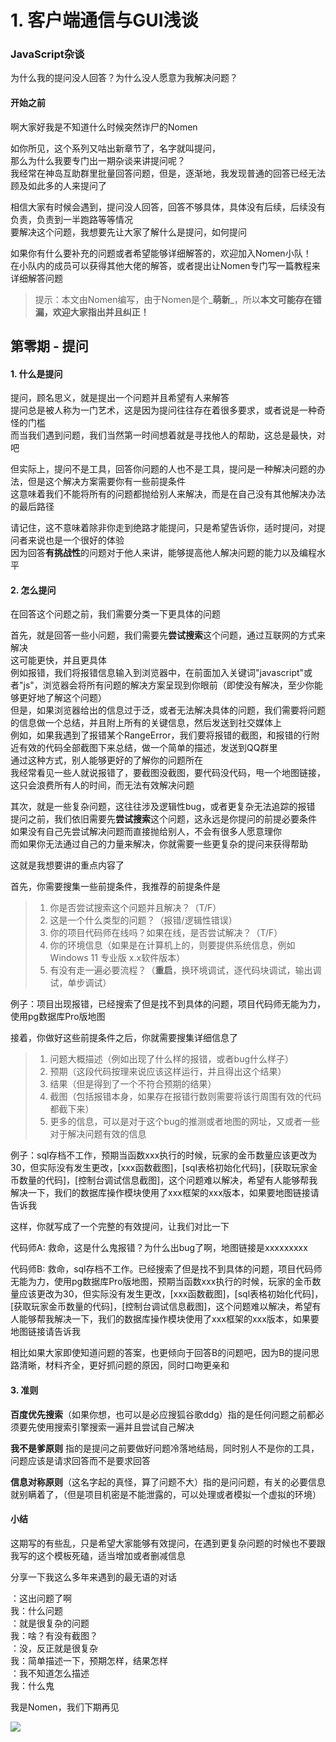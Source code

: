 # 1. 客户端通信与GUI浅谈

### JavaScript杂谈

为什么我的提问没人回答？为什么没人愿意为我解决问题？

#### 开始之前

啊大家好我是不知道什么时候突然诈尸的Nomen

如你所见，这个系列又咕出新章节了，名字就叫提问，\
那么为什么我要专门出一期杂谈来讲提问呢？\
我经常在神岛互助群里批量回答问题，但是，逐渐地，我发现普通的回答已经无法顾及如此多的人来提问了

相信大家有时候会遇到，提问没人回答，回答不够具体，具体没有后续，后续没有负责，负责到一半跑路等等情况\
要解决这个问题，我想要先让大家了解什么是提问，如何提问

如果你有什么要补充的问题或者希望能够详细解答的，欢迎加入Nomen小队！\
在小队内的成员可以获得其他大佬的解答，或者提出让Nomen专门写一篇教程来详细解答问题

> 提示：本文由Nomen编写，由于Nomen是个_**萌新**_，所以**本文可能存在错漏，欢迎大家指出并且纠正！**

## 第零期 - 提问

#### 1. 什么是提问

提问，顾名思义，就是提出一个问题并且希望有人来解答\
提问总是被人称为一门艺术，这是因为提问往往存在着很多要求，或者说是一种奇怪的门槛\
而当我们遇到问题，我们当然第一时间想着就是寻找他人的帮助，这总是最快，对吧

但实际上，提问不是工具，回答你问题的人也不是工具，提问是一种解决问题的办法，但是这个解决方案需要你有一些前提条件\
这意味着我们不能将所有的问题都抛给别人来解决，而是在自己没有其他解决办法的最后路径

请记住，这不意味着除非你走到绝路才能提问，只是希望告诉你，适时提问，对提问者来说也是一个很好的体验\
因为回答**有挑战性**的问题对于他人来讲，能够提高他人解决问题的能力以及编程水平

#### 2. 怎么提问

在回答这个问题之前，我们需要分类一下更具体的问题

首先，就是回答一些小问题，我们需要先**尝试搜索**这个问题，通过互联网的方式来解决\
这可能更快，并且更具体\
例如报错，我们将报错信息输入到浏览器中，在前面加入关键词"javascript"或者"js"，浏览器会将所有问题的解决方案呈现到你眼前（即使没有解决，至少你能够更好地了解这个问题）\
但是，如果浏览器给出的信息过于泛，或者无法解决具体的问题，我们需要将问题的信息做一个总结，并且附上所有的关键信息，然后发送到社交媒体上\
例如，如果我遇到了报错某个RangeError，我们要将报错的截图，和报错的行附近有效的代码全部截图下来总结，做一个简单的描述，发送到QQ群里\
通过这种方式，别人能够更好的了解你的问题所在\
我经常看见一些人就说报错了，要截图没截图，要代码没代码，甩一个地图链接，这只会浪费所有人的时间，而无法有效解决问题

其次，就是一些复杂问题，这往往涉及逻辑性bug，或者更复杂无法追踪的报错\
提问之前，我们依旧需要先**尝试搜索**这个问题，这永远是你提问的前提必要条件\
如果没有自己先尝试解决问题而直接抛给别人，不会有很多人愿意理你\
而如果你无法通过自己的力量来解决，你就需要一些更复杂的提问来获得帮助

这就是我想要讲的重点内容了

首先，你需要搜集一些前提条件，我推荐的前提条件是

> 1. 你是否尝试搜索这个问题并且解决？（T/F）
> 2. 这是一个什么类型的问题？（报错/逻辑性错误）
> 3. 你的项目代码师在线吗？如果在线，是否尝试解决？（T/F）
> 4. 你的环境信息（如果是在计算机上的，则要提供系统信息，例如Windows 11 专业版 x.x软件版本）
> 5. 有没有走一遍必要流程？（**重启**，换环境调试，逐代码块调试，输出调试，单步调试）

例子：项目出现报错，已经搜索了但是找不到具体的问题，项目代码师无能为力，使用pg数据库Pro版地图

接着，你做好这些前提条件之后，你就需要搜集详细信息了

> 1. 问题大概描述（例如出现了什么样的报错，或者bug什么样子）
> 2. 预期（这段代码按理来说应该这样运行，并且得出这个结果）
> 3. 结果（但是得到了一个不符合预期的结果）
> 4. 截图（包括报错本身，如果存在报错行数则需要将该行周围有效的代码都截下来）
> 5. 更多的信息，可以是对于这个bug的推测或者地图的网址，又或者一些对于解决问题有效的信息

例子：sql存档不工作，预期当函数xxx执行的时候，玩家的金币数量应该更改为30，但实际没有发生更改，\[xxx函数截图]，\[sql表格初始化代码]，\[获取玩家金币数量的代码]，\[控制台调试信息截图]，这个问题难以解决，希望有人能够帮我解决一下，我们的数据库操作模块使用了xxx框架的xxx版本，如果要地图链接请告诉我

这样，你就写成了一个完整的有效提问，让我们对比一下

代码师A: 救命，这是什么鬼报错？为什么出bug了啊，地图链接是xxxxxxxxx

代码师B: 救命，sql存档不工作。已经搜索了但是找不到具体的问题，项目代码师无能为力，使用pg数据库Pro版地图，预期当函数xxx执行的时候，玩家的金币数量应该更改为30，但实际没有发生更改，\[xxx函数截图]，\[sql表格初始化代码]，\[获取玩家金币数量的代码]，\[控制台调试信息截图]，这个问题难以解决，希望有人能够帮我解决一下，我们的数据库操作模块使用了xxx框架的xxx版本，如果要地图链接请告诉我

相比如果大家即使知道问题的答案，也更倾向于回答B的问题吧，因为B的提问思路清晰，材料齐全，更好抓问题的原因，同时口吻更亲和

#### 3. 准则

**百度优先搜索**（如果你想，也可以是必应搜狐谷歌ddg）指的是任何问题之前都必须要先使用搜索引擎搜索一遍并且尝试自己解决

**我不是爹原则** 指的是提问之前要做好问题冷落地结局，同时别人不是你的工具，问题应该是请求回答而不是要求回答

**信息对称原则**（这名字起的真怪，算了问题不大）指的是问问题，有关的必要信息就别瞒着了，（但是项目机密是不能泄露的，可以处理或者模拟一个虚拟的环境）

#### 小结

这期写的有些乱，只是希望大家能够有效提问，在遇到更复杂问题的时候也不要跟我写的这个模板死磕，适当增加或者删减信息

分享一下我这么多年来遇到的最无语的对话

：这出问题了啊\
我：什么问题\
：就是很复杂的问题\
我：啥？有没有截图？\
：没，反正就是很复杂\
我：简单描述一下，预期怎样，结果怎样\
：我不知道怎么描述\
我：什么鬼

我是Nomen，我们下期再见

![](https://raw.githubusercontent.com/helloyork/york-javascript-tutorials/master/JavaScript%E6%9D%82%E8%B0%88/0.%20%E6%8F%90%E9%97%AE/0.jpg)
